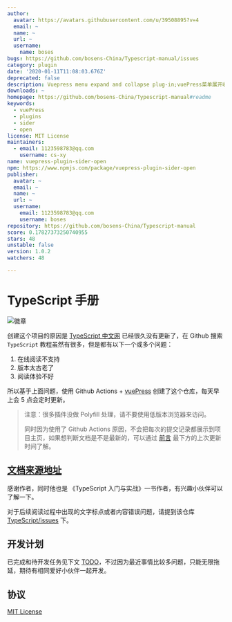 ```yaml
---
author:
  avatar: https://avatars.githubusercontent.com/u/39508895?v=4
  email: ~
  name: ~
  url: ~
  username:
    name: boses
bugs: https://github.com/bosens-China/Typescript-manual/issues
category: plugin
date: '2020-01-11T11:08:03.676Z'
deprecated: false
description: Vuepress menu expand and collapse plug-in;vuePress菜单展开收起插件
downloads: ~
homepage: https://github.com/bosens-China/Typescript-manual#readme
keywords:
  - vuePress
  - plugins
  - sider
  - open
license: MIT License
maintainers:
  - email: 1123598783@qq.com
    username: cs-xy
name: vuepress-plugin-sider-open
npm: https://www.npmjs.com/package/vuepress-plugin-sider-open
publisher:
  avatar: ~
  email: ~
  name: ~
  url: ~
  username:
    email: 1123598783@qq.com
    username: boses
repository: https://github.com/bosens-China/Typescript-manual
score: 0.17827373250740955
stars: 48
unstable: false
version: 1.0.2
watchers: 48

---
```


# TypeScript 手册

![徽章](https://img.shields.io/badge/License-MIT-brightgreen)

创建这个项目的原因是 [TypeScript 中文网](https://www.tslang.cn/) 已经很久没有更新了，在 Github 搜索 `TypeScript` 教程虽然有很多，但是都有以下一个或多个问题：

1. 在线阅读不支持
2. 版本太古老了
3. 阅读体验不好

所以基于上面问题，使用 Github Actions + [vuePress](https://vuepress.vuejs.org/) 创建了这个仓库，每天早上会 5 点会定时更新。

<!-- > ~~因为 github 访问不稳定，这里提供一个[备用地址](https://tsc.yangliu.pub/)，如果喜欢请点击一下 `star` 支持一下~~ -->

> 注意：很多插件没做 Polyfill 处理，请不要使用低版本浏览器来访问。
>
> 同时因为使用了 Github Actions 原因，不会把每次的提交记录都展示到项目主页，如果想判断文档是不是最新的，可以通过 [前言](https://bosens-china.github.io/Typescript-manual/describe/) 最下方的上次更新时间了解。

## [文档来源地址](https://github.com/zhongsp/TypeScript)

感谢作者，同时他也是 《TypeScript 入门与实战》一书作者，有兴趣小伙伴可以了解一下。

对于后续阅读过程中出现的文字标点或者内容错误问题，请提到该仓库[TypeScript/issues](https://github.com/zhongsp/TypeScript/issues) 下。

## 开发计划

已完成和待开发任务见下文 [TODO](/TODO.md)，不过因为最近事情比较多问题，只能无限拖延，期待有相同爱好小伙伴一起开发。

## 协议

[MIT License](/License)
